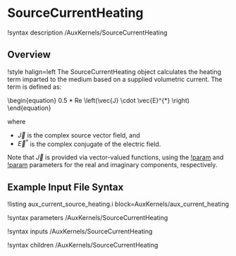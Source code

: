 # SourceCurrentHeating

!syntax description /AuxKernels/SourceCurrentHeating

## Overview

!style halign=left
The SourceCurrentHeating object calculates the heating term imparted to the medium based on a supplied volumetric current. The term is defined as:

\begin{equation}
  0.5 * Re \left(\vec{J} \cdot \vec{E}^{*} \right)
\end{equation}

where

- $\vec{J}$ is the complex source vector field, and
- $\vec{E}^{*}$ is the complex conjugate of the electric field.

Note that $\vec{J}$ is provided via vector-valued functions, using the
[!param](/Kernels/VectorCurrentSource/source_real) and [!param](/Kernels/VectorCurrentSource/source_imag)
parameters for the real and imaginary components, respectively.

## Example Input File Syntax

!listing aux_current_source_heating.i block=AuxKernels/aux_current_heating

!syntax parameters /AuxKernels/SourceCurrentHeating

!syntax inputs /AuxKernels/SourceCurrentHeating

!syntax children /AuxKernels/SourceCurrentHeating

